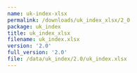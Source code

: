 ```yaml
---
name: uk-index-xlsx
permalink: /downloads/uk_index_xlsx/2_0
package: uk_index
title: uk_index_xlsx
filename: uk_index.xlsx
version: '2.0'
full_version: '2.0'
file: /data/uk_index/2.0/uk_index.xlsx
---
```


